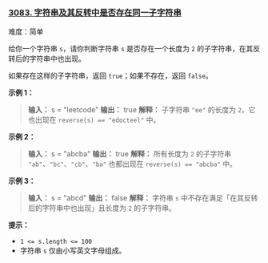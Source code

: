 ### [3083. 字符串及其反转中是否存在同一子字符串](https://leetcode.cn/problems/existence-of-a-substring-in-a-string-and-its-reverse/description/)

难度：简单

给你一个字符串 `s`，请你判断字符串 `s` 是否存在一个长度为 `2` 的子字符串，在其反转后的字符串中也出现。

如果存在这样的子字符串，返回 `true`；如果不存在，返回 `false`。

**示例 1：**

> **输入：** s = "leetcode"
> **输出：** true
> **解释：** 子字符串 `"ee"` 的长度为 `2`，它也出现在 `reverse(s) == "edocteel"` 中。

**示例 2：**

> **输入：** s = "abcba"
> **输出：** true
> **解释：** 所有长度为 `2` 的子字符串 `"ab"`、`"bc"`、`"cb"`、`"ba"` 也都出现在 `reverse(s) == "abcba"` 中。

**示例 3：**

> **输入：** s = "abcd"
> **输出：** false
> **解释：** 字符串 `s` 中不存在满足「在其反转后的字符串中也出现」且长度为 `2` 的子字符串。

**提示：**

- `1 <= s.length <= 100`
- 字符串 `s` 仅由小写英文字母组成。
